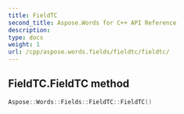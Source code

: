 ```yaml
---
title: FieldTC
second_title: Aspose.Words for C++ API Reference
description: 
type: docs
weight: 1
url: /cpp/aspose.words.fields/fieldtc/fieldtc/
---
```

## FieldTC.FieldTC method




```cpp
Aspose::Words::Fields::FieldTC::FieldTC()
```

